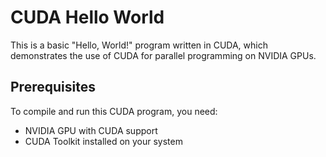 # CUDA Hello World

This is a basic "Hello, World!" program written in CUDA, which demonstrates the use of CUDA for parallel programming on NVIDIA GPUs.

## Prerequisites

To compile and run this CUDA program, you need:

- NVIDIA GPU with CUDA support
- CUDA Toolkit installed on your system